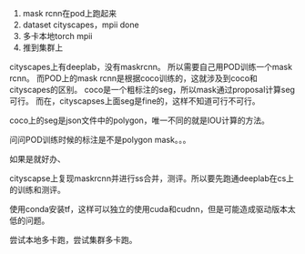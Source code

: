 1. mask rcnn在pod上跑起来
2. dataset cityscapes，mpii done
3. 多卡本地torch mpii
4. 推到集群上


cityscapes上有deeplab，没有maskrcnn。
所以需要自己用POD训练一个mask rcnn。
而POD上的mask rcnn是根据coco训练的，这就涉及到coco和cityscapes的区别。
coco是一个粗标注的seg，所以mask通过proposal计算seg可行。
而在，cityscapses上面seg是fine的，这样不知道可行不可行。

coco上的seg是json文件中的polygon，唯一不同的就是IOU计算的方法。

问问POD训练时候的标注是不是polygon mask。。。

如果是就好办、



cityscapse上复现maskrcnn并进行ss合并，测评。所以要先跑通deeplab在cs上的训练和测评。


使用conda安装tf，这样可以独立的使用cuda和cudnn，但是可能造成驱动版本太低的问题。

尝试本地多卡跑，尝试集群多卡跑。
